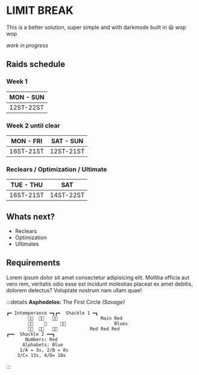 # LIMIT BREAK

This is a better solution, super simple and with darkmode built in :smiley: wop wop

_work in progress_

## Raids schedule

### Week 1

| MON - SUN |
| --------- |
| 12ST-22ST |

### Week 2 until clear

| MON - FRI | SAT - SUN |
| --------- | --------- |
| 16ST-21ST | 12ST-21ST |

### Reclears / Optimization / Ultimate

| TUE - THU | SAT       |
| --------- | --------- |
| 16ST-21ST | 14ST-22ST |

## Whats next?

- Reclears
- Optimization
- Ultimates

## Requirements

Lorem ipsum dolor sit amet consectetur adipisicing elit. Mollitia officia aut vero rem, veritatis odio esse est incidunt molestias placeat ex amet debitis, dolorem delectus? Voluptate nostrum nam ullam quae!

:::details **Asphodelos:** The First Circle _(Savage)_

```
┏━ Intemperance ━┓┏━  Shackle 1 ━┓
                             Main Red
                                   Blues
                         Red Red Red
┏━━  Shackle 2 ━━┓
       Numbers: Red
      Alphabets: Blue
     1/A = 3s, 2/B = 8s
    3/C= 13s, 4/D= 18s
```

:::
